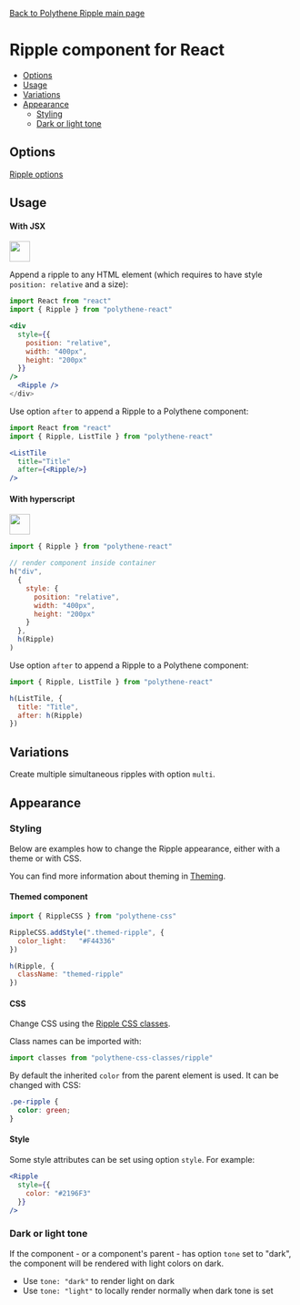 [Back to Polythene Ripple main page](../ripple.md)

# Ripple component for React

<!-- MarkdownTOC autolink="true" autoanchor="true" bracket="round" levels="1,2,3" -->

- [Options](#options)
- [Usage](#usage)
- [Variations](#variations)
- [Appearance](#appearance)
  - [Styling](#styling)
  - [Dark or light tone](#dark-or-light-tone)

<!-- /MarkdownTOC -->


<a id="options"></a>
## Options

[Ripple options](../ripple.md)



<a id="usage"></a>
## Usage

<a id="with-jsx"></a>
#### With JSX

<a href="https://jsfiddle.net/ArthurClemens/brx9wdhv/" target="_blank"><img src="https://arthurclemens.github.io/assets/polythene/docs/try-out-green.gif" height="36" /></a>

Append a ripple to any HTML element (which requires to have style `position: relative` and a size):

~~~jsx
import React from "react"
import { Ripple } from "polythene-react"

<div
  style={{
    position: "relative",
    width: "400px",
    height: "200px"
  }}
/>
  <Ripple />  
</div>
~~~

Use option `after` to append a Ripple to a Polythene component:

~~~jsx
import React from "react"
import { Ripple, ListTile } from "polythene-react"

<ListTile
  title="Title"
  after={<Ripple/>}
/>
~~~

<a id="with-hyperscript"></a>
#### With hyperscript

<a href="https://jsfiddle.net/ArthurClemens/L0e0bb68/" target="_blank"><img src="https://arthurclemens.github.io/assets/polythene/docs/try-out-green.gif" height="36" /></a>

~~~javascript
import { Ripple } from "polythene-react"

// render component inside container
h("div", 
  {
    style: {
      position: "relative",
      width: "400px",
      height: "200px"
    }
  },
  h(Ripple)
)
~~~

Use option `after` to append a Ripple to a Polythene component:

~~~javascript
import { Ripple, ListTile } from "polythene-react"

h(ListTile, {
  title: "Title",
  after: h(Ripple)
})
~~~



<a id="variations"></a>
## Variations

Create multiple simultaneous ripples with option `multi`.



<a id="appearance"></a>
## Appearance


<a id="styling"></a>
### Styling

Below are examples how to change the Ripple appearance, either with a theme or with CSS.

You can find more information about theming in  [Theming](../../theming.md).

<a id="themed-component"></a>
#### Themed component

~~~javascript
import { RippleCSS } from "polythene-css"

RippleCSS.addStyle(".themed-ripple", {
  color_light:   "#F44336"
})

h(Ripple, {
  className: "themed-ripple"
})
~~~

<a id="css"></a>
#### CSS

Change CSS using the [Ripple CSS classes](../../../packages/polythene-css-classes/ripple.js).

Class names can be imported with:

~~~javascript
import classes from "polythene-css-classes/ripple"
~~~
By default the inherited `color` from the parent element is used. It can be changed with CSS:

~~~css
.pe-ripple {
  color: green;
}
~~~

<a id="style"></a>
#### Style

Some style attributes can be set using option `style`. For example:

~~~jsx
<Ripple
  style={{
    color: "#2196F3"
  }}
/>
~~~


<a id="dark-or-light-tone"></a>
### Dark or light tone

If the component - or a component's parent - has option `tone` set to "dark", the component will be rendered with light colors on dark. 

* Use `tone: "dark"` to render light on dark
* Use `tone: "light"` to locally render normally when dark tone is set


